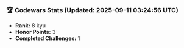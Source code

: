 ### 🏆 Codewars Stats (Updated: 2025-09-11 03:24:56 UTC)

- **Rank:** 8 kyu
- **Honor Points:** 3
- **Completed Challenges:** 1
